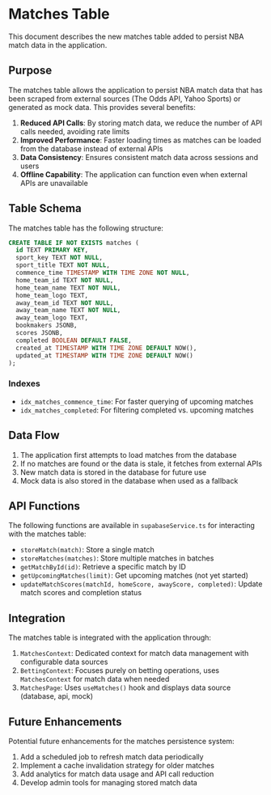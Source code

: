 # Matches Table

This document describes the new matches table added to persist NBA match data in the application.

## Purpose

The matches table allows the application to persist NBA match data that has been scraped from external sources (The Odds API, Yahoo Sports) or generated as mock data. This provides several benefits:

1. **Reduced API Calls**: By storing match data, we reduce the number of API calls needed, avoiding rate limits
2. **Improved Performance**: Faster loading times as matches can be loaded from the database instead of external APIs
3. **Data Consistency**: Ensures consistent match data across sessions and users
4. **Offline Capability**: The application can function even when external APIs are unavailable

## Table Schema

The matches table has the following structure:

```sql
CREATE TABLE IF NOT EXISTS matches (
  id TEXT PRIMARY KEY,
  sport_key TEXT NOT NULL,
  sport_title TEXT NOT NULL,
  commence_time TIMESTAMP WITH TIME ZONE NOT NULL,
  home_team_id TEXT NOT NULL,
  home_team_name TEXT NOT NULL,
  home_team_logo TEXT,
  away_team_id TEXT NOT NULL,
  away_team_name TEXT NOT NULL,
  away_team_logo TEXT,
  bookmakers JSONB,
  scores JSONB,
  completed BOOLEAN DEFAULT FALSE,
  created_at TIMESTAMP WITH TIME ZONE DEFAULT NOW(),
  updated_at TIMESTAMP WITH TIME ZONE DEFAULT NOW()
);
```

### Indexes

- `idx_matches_commence_time`: For faster querying of upcoming matches
- `idx_matches_completed`: For filtering completed vs. upcoming matches

## Data Flow

1. The application first attempts to load matches from the database
2. If no matches are found or the data is stale, it fetches from external APIs
3. New match data is stored in the database for future use
4. Mock data is also stored in the database when used as a fallback

## API Functions

The following functions are available in `supabaseService.ts` for interacting with the matches table:

- `storeMatch(match)`: Store a single match
- `storeMatches(matches)`: Store multiple matches in batches
- `getMatchById(id)`: Retrieve a specific match by ID
- `getUpcomingMatches(limit)`: Get upcoming matches (not yet started)
- `updateMatchScores(matchId, homeScore, awayScore, completed)`: Update match scores and completion status

## Integration

The matches table is integrated with the application through:

1. `MatchesContext`: Dedicated context for match data management with configurable data sources
2. `BettingContext`: Focuses purely on betting operations, uses `MatchesContext` for match data when needed
3. `MatchesPage`: Uses `useMatches()` hook and displays data source (database, api, mock)

## Future Enhancements

Potential future enhancements for the matches persistence system:

1. Add a scheduled job to refresh match data periodically
2. Implement a cache invalidation strategy for older matches
3. Add analytics for match data usage and API call reduction
4. Develop admin tools for managing stored match data 